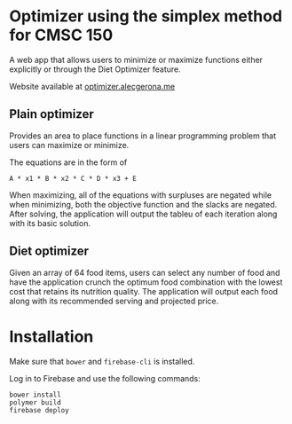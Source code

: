 # Optimizer using the simplex method for CMSC 150

A web app that allows users to minimize or maximize functions either explicitly or through the Diet Optimizer feature.

Website available at [optimizer.alecgerona.me](https://optimizer.alecgerona.me)

## Plain optimizer

Provides an area to place functions in a linear programming problem that users can maximize or minimize.

The equations are in the form of

    A * x1 * B * x2 * C * D * x3 + E

When maximizing, all of the equations with surpluses are negated while when minimizing, both the objective function and the slacks are negated.
After solving, the application will output the tableu of each iteration along with its basic solution.

## Diet optimizer

Given an array of 64 food items, users can select any number of food and have the application crunch the optimum food combination with the lowest cost that retains its nutrition quality. The application will output each food along with its recommended serving and projected price. 

# Installation
Make sure that `bower` and `firebase-cli` is installed.

Log in to Firebase and use the following commands:

    bower install
    polymer build
    firebase deploy